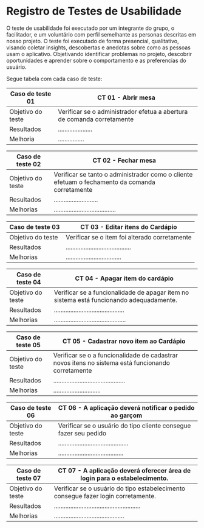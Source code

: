 # Registro de Testes de Usabilidade

O teste de usabilidade foi executado por um integrante do grupo, o facilitador, e um voluntário com perfil semelhante as personas descritas em nosso projeto. O teste foi executado de forma presencial, qualitativo, visando coletar insights, descobertas e anedotas sobre como as pessoas usam o aplicativo. Objetivando identificar problemas no projeto, descobrir oportunidades e aprender sobre o comportamento e as preferencias do usuário.


Segue tabela com cada caso de teste:

|Caso de teste 01     | CT 01 - Abrir mesa |
|-------|-------------------------
|Objetivo do teste| Verificar se o administrador efetua a abertura de comanda corretamente  |
|Resultados | ..................... |
|Melhoria| ................ |

|Caso de teste 02     | CT 02 - Fechar mesa |
|-------|-------------------------
|Objetivo do teste|  Verificar se tanto o administrador como o cliente efetuam o fechamento da comanda corretamente |
|Resultados |	........................... |
|Melhorias| ...................................... |

|Caso de teste 03     | CT 03 -  Editar itens do Cardápio |
|-------|-------------------------
|Objetivo do teste| Verificar se o item foi alterado corretamente |
|Resultados | ........................................ |
|Melhorias| .................................. |

|Caso de teste 04     | CT 04 -  Apagar item do cardápio |
|-------|-------------------------
|Objetivo do teste| Verificar se a funcionalidade de apagar item no sistema está funcionando adequadamente.  |
|Resultados |	...........................................|
|Melhorias|............................................ |

|Caso de teste 05    | CT 05 -  Cadastrar novo item ao Cardápio|
|-------|-------------------------
|Objetivo do teste| Verificar se o a funcionalidade de cadastrar novos itens no sistema está funcionando corretamente |
|Resultados |	............................................ 	 |
|Melhorias| ............................. |

|Caso de teste 06     | CT 06 -  A aplicação deverá notificar o pedido ao garçom |
|-------|-------------------------
|Objetivo do teste| Verificar se o usuário do tipo cliente consegue fazer seu pedido|
|Resultados |...........................................|
|Melhorias| ........................................ |

|Caso de teste 07     | CT 07 -  A aplicação deverá oferecer área de login para o estabelecimento. |
|-------|-------------------------
|Objetivo do teste| Verificar se o usuário do tipo estabelecimento consegue fazer login corretamente. |
|Resultados |	..................................................... |
|Melhorias | ........................................... |

